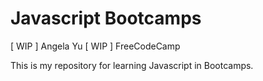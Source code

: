 # Javascript Bootcamps

[ WIP ] Angela Yu
[ WIP ] FreeCodeCamp

This is my repository for learning Javascript in Bootcamps.
